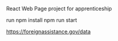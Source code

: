 React Web Page project for apprenticeship

run npm install 
npm run start

https://foreignassistance.gov/data